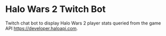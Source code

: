 # Halo Wars 2 Twitch Bot
Twitch chat bot to display Halo Wars 2 player stats queried from the game API https://developer.haloapi.com.
